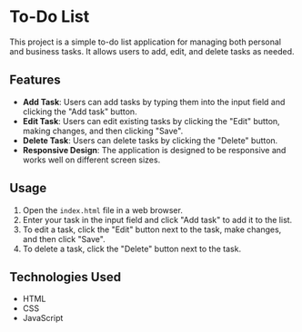 # To-Do List

This project is a simple to-do list application for managing both personal and business tasks. It allows users to add, edit, and delete tasks as needed.

## Features

- **Add Task**: Users can add tasks by typing them into the input field and clicking the "Add task" button.
- **Edit Task**: Users can edit existing tasks by clicking the "Edit" button, making changes, and then clicking "Save".
- **Delete Task**: Users can delete tasks by clicking the "Delete" button.
- **Responsive Design**: The application is designed to be responsive and works well on different screen sizes.

## Usage

1. Open the `index.html` file in a web browser.
2. Enter your task in the input field and click "Add task" to add it to the list.
3. To edit a task, click the "Edit" button next to the task, make changes, and then click "Save".
4. To delete a task, click the "Delete" button next to the task.

## Technologies Used

- HTML
- CSS
- JavaScript




